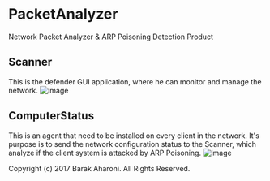 # PacketAnalyzer
Network Packet Analyzer & ARP Poisoning Detection Product

## Scanner
This is the defender GUI application, where he can monitor and manage the network.
![image](https://user-images.githubusercontent.com/97598628/151035857-aefea273-7227-4bc8-8c3e-eceadd9bbe4e.png)

## ComputerStatus
This is an agent that need to be installed on every client in the network.
It's purpose is to send the network configuration status to the Scanner, which analyze if the client system is attacked by ARP Poisoning.
![image](https://user-images.githubusercontent.com/97598628/151036415-a5810ff2-3f21-4ca3-a8d1-7521f6148139.png)


Copyright (c) 2017 Barak Aharoni. All Rights Reserved.
